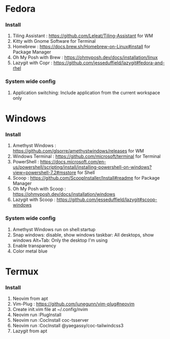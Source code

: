 # Fedora

### Install

1. Tiling Assistant : https://github.com/Leleat/Tiling-Assistant for WM
2. Kitty with Gnome Software for Terminal
3. Homebrew : https://docs.brew.sh/Homebrew-on-Linux#install for Package Manager
4. Oh My Posh with Brew : https://ohmyposh.dev/docs/installation/linux
5. Lazygit with Copr : https://github.com/jesseduffield/lazygit#fedora-and-rhel

### System wide config

1. Application switching: Include application from the current workspace only

# Windows

### Install

1. Amethyst Windows : https://github.com/glsorre/amethystwindows/releases for WM
2. Windows Terminal : https://github.com/microsoft/terminal for Terminal
3. PowerShell : https://docs.microsoft.com/en-us/powershell/scripting/install/installing-powershell-on-windows?view=powershell-7.2#msstore for Shell
4. Scoop : https://github.com/ScoopInstaller/Install#readme for Package Manager
5. Oh My Posh with Scoop : https://ohmyposh.dev/docs/installation/windows
6. Lazygit with Scoop : https://github.com/jesseduffield/lazygit#scoop-windows

### System wide config

1. Amethyst Windows run on shell:startup
2. Snap windows: disable, show windows taskbar: All desktops, show windows Alt+Tab: Only the desktop I'm using
3. Enable transparency
4. Color metal blue

# Termux

### Install

1. Neovim from apt
2. Vim-Plug : https://github.com/junegunn/vim-plug#neovim
3. Create init.vim file at ~/.config/nvim
4. Neovim run :PlugInstall
5. Neovim run :CocInstall coc-tsserver
6. Neovim run :CocInstall @yaegassy/coc-tailwindcss3
7. Lazygit from apt
